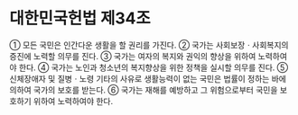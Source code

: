 # 대한민국헌법 제34조

① 모든 국민은 인간다운 생활을 할 권리를 가진다.
② 국가는 사회보장ㆍ사회복지의 증진에 노력할 의무를 진다.
③ 국가는 여자의 복지와 권익의 향상을 위하여 노력하여야 한다.
④ 국가는 노인과 청소년의 복지향상을 위한 정책을 실시할 의무를 진다.
⑤ 신체장애자 및 질병ㆍ노령 기타의 사유로 생활능력이 없는 국민은 법률이 정하는 바에 의하여 국가의 보호를 받는다.
⑥ 국가는 재해를 예방하고 그 위험으로부터 국민을 보호하기 위하여 노력하여야 한다.

